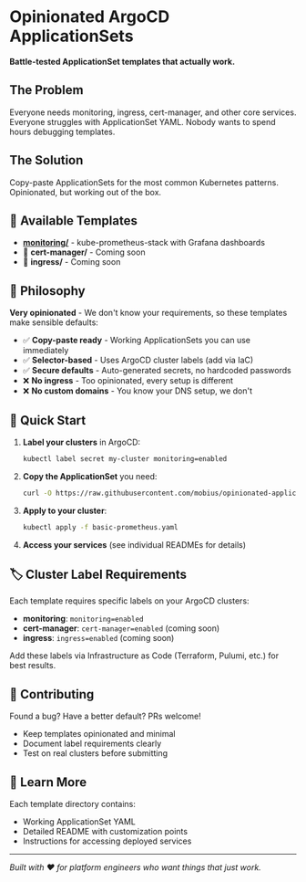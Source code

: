 # Opinionated ArgoCD ApplicationSets

**Battle-tested ApplicationSet templates that actually work.**

## The Problem

Everyone needs monitoring, ingress, cert-manager, and other core services. Everyone struggles with ApplicationSet YAML. Nobody wants to spend hours debugging templates.

## The Solution

Copy-paste ApplicationSets for the most common Kubernetes patterns. Opinionated, but working out of the box.

## 📁 Available Templates

- **[monitoring/](monitoring/)** - kube-prometheus-stack with Grafana dashboards
- 🚧 **cert-manager/** - Coming soon
- 🚧 **ingress/** - Coming soon

## 🎯 Philosophy

**Very opinionated** - We don't know your requirements, so these templates make sensible defaults:

- ✅ **Copy-paste ready** - Working ApplicationSets you can use immediately
- ✅ **Selector-based** - Uses ArgoCD cluster labels (add via IaC)
- ✅ **Secure defaults** - Auto-generated secrets, no hardcoded passwords
- ❌ **No ingress** - Too opinionated, every setup is different
- ❌ **No custom domains** - You know your DNS setup, we don't

## 🚀 Quick Start

1. **Label your clusters** in ArgoCD:
   ```bash
   kubectl label secret my-cluster monitoring=enabled
   ```

2. **Copy the ApplicationSet** you need:
   ```bash
   curl -O https://raw.githubusercontent.com/mobius/opinionated-applicationsets/main/monitoring/basic-prometheus.yaml
   ```

3. **Apply to your cluster**:
   ```bash
   kubectl apply -f basic-prometheus.yaml
   ```

4. **Access your services** (see individual READMEs for details)

## 🏷️ Cluster Label Requirements

Each template requires specific labels on your ArgoCD clusters:

- **monitoring**: `monitoring=enabled`
- **cert-manager**: `cert-manager=enabled` (coming soon)
- **ingress**: `ingress=enabled` (coming soon)

Add these labels via Infrastructure as Code (Terraform, Pulumi, etc.) for best results.

## 🤝 Contributing

Found a bug? Have a better default? PRs welcome!

- Keep templates opinionated and minimal
- Document label requirements clearly  
- Test on real clusters before submitting

## 📖 Learn More

Each template directory contains:
- Working ApplicationSet YAML
- Detailed README with customization points
- Instructions for accessing deployed services

---

*Built with ❤️ for platform engineers who want things that just work.*